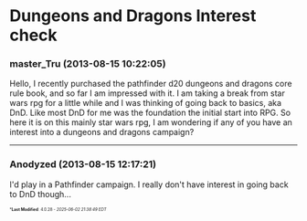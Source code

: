 # Dungeons and Dragons Interest check

### **master_Tru** (2013-08-15 10:22:05)

Hello,
I recently purchased the pathfinder d20 dungeons and dragons core rule book, and so far I am impressed with it. I am taking a break from star wars rpg for a little while and I was thinking of going back to basics, aka DnD. Like most DnD for me was the foundation the initial start into RPG.
So here it is on this mainly star wars rpg, I am wondering if any of you have an interest into a dungeons and dragons campaign?

---

### **Anodyzed** (2013-08-15 12:17:21)

I'd play in a Pathfinder campaign. I really don't have interest in going back to DnD though...



<span style="font-size: 0.5em;">***Last Modified**: 4.0.28 - *2025-06-02 21:38:49 EDT*</span>